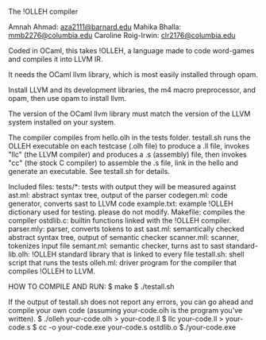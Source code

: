 The !OLLEH compiler

Amnah Ahmad: aza2111@barnard.edu
Mahika Bhalla: mmb2276@columbia.edu
Caroline Roig-Irwin: clr2176@columbia.edu

Coded in OCaml, this takes !OLLEH, a language made to code word-games and
compiles it into LLVM IR.

It needs the OCaml llvm library, which is most easily installed through opam.

Install LLVM and its development libraries, the m4 macro preprocessor,
and opam, then use opam to install llvm.

The version of the OCaml llvm library must match the version of the LLVM
system installed on your system.

The compiler compiles from hello.olh in the tests folder.  testall.sh runs the OLLEH executable on each testcase (.olh file) to produce a .ll file, invokes
"llc" (the LLVM compiler) and produces a .s (assembly) file, then
invokes "cc" (the stock C compiler) to assemble the .s file, link in
the hello and generate an executable. See testall.sh for details.

Included files:
tests/\*: tests with output they will be measured against
ast.ml: abstract syntax tree, output of the parser
codegen.ml: code generator, converts sast to LLVM code
example.txt: example !OLLEH dictionary used for testing. please do not modify.
Makefile: compiles the compiler
ostdlib.c: builtin functions linked with the !OLLEH compiler.
parser.mly: parser, converts tokens to ast
sast.ml: semantically checked abstract syntax tree, output of semantic checker
scanner.mll: scanner, tokenizes input file
semant.ml: semantic checker, turns ast to sast
standard-lib.olh: !OLLEH standard library that is linked to every file
testall.sh: shell script that runs the tests
olleh.ml: driver program for the compiler that compiles !OLLEH to LLVM.



HOW TO COMPILE AND RUN:
$ make
$ ./testall.sh

If the output of testall.sh does not report any errors, you can go ahead and
compile your own code (assuming your-code.olh is the program you've written).
$ ./olleh your-code.olh > your-code.ll
$ llc your-code.ll > your-code.s
$ cc -o your-code.exe your-code.s ostdlib.o
$./your-code.exe
